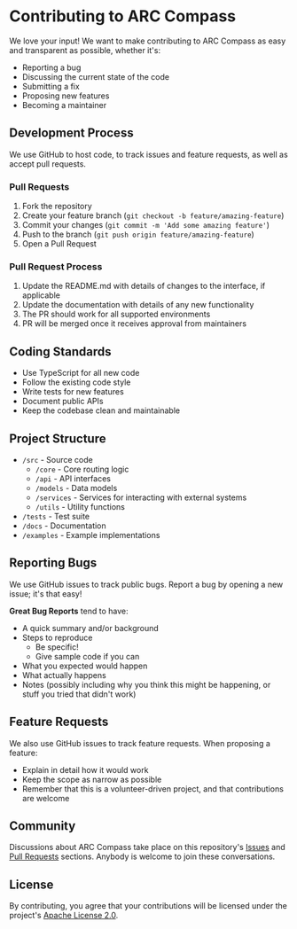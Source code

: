# Contributing to ARC Compass

We love your input! We want to make contributing to ARC Compass as easy and transparent as possible, whether it's:

- Reporting a bug
- Discussing the current state of the code
- Submitting a fix
- Proposing new features
- Becoming a maintainer

## Development Process

We use GitHub to host code, to track issues and feature requests, as well as accept pull requests.

### Pull Requests

1. Fork the repository
2. Create your feature branch (`git checkout -b feature/amazing-feature`)
3. Commit your changes (`git commit -m 'Add some amazing feature'`)
4. Push to the branch (`git push origin feature/amazing-feature`)
5. Open a Pull Request

### Pull Request Process

1. Update the README.md with details of changes to the interface, if applicable
2. Update the documentation with details of any new functionality
3. The PR should work for all supported environments
4. PR will be merged once it receives approval from maintainers

## Coding Standards

- Use TypeScript for all new code
- Follow the existing code style
- Write tests for new features
- Document public APIs
- Keep the codebase clean and maintainable

## Project Structure

- `/src` - Source code
  - `/core` - Core routing logic
  - `/api` - API interfaces
  - `/models` - Data models
  - `/services` - Services for interacting with external systems
  - `/utils` - Utility functions
- `/tests` - Test suite
- `/docs` - Documentation
- `/examples` - Example implementations

## Reporting Bugs

We use GitHub issues to track public bugs. Report a bug by opening a new issue; it's that easy!

**Great Bug Reports** tend to have:

- A quick summary and/or background
- Steps to reproduce
  - Be specific!
  - Give sample code if you can
- What you expected would happen
- What actually happens
- Notes (possibly including why you think this might be happening, or stuff you tried that didn't work)

## Feature Requests

We also use GitHub issues to track feature requests. When proposing a feature:

- Explain in detail how it would work
- Keep the scope as narrow as possible
- Remember that this is a volunteer-driven project, and that contributions are welcome

## Community

Discussions about ARC Compass take place on this repository's [Issues](https://github.com/arcprotocol/arccompass/issues) and [Pull Requests](https://github.com/arcprotocol/arccompass/pulls) sections. Anybody is welcome to join these conversations.

## License

By contributing, you agree that your contributions will be licensed under the project's [Apache License 2.0](LICENSE).
